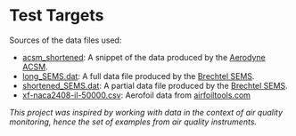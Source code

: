 # Test Targets

Sources of the data files used: 

- [acsm_shortened](acsm_shortened.csv): A snippet of the data produced by the [Aerodyne ACSM](https://www.aerodyne.com/product/aerosol-chemical-speciation-monitor/).
- [long_SEMS.dat](long_SEMS.dat): A full data file produced by the [Brechtel SEMS](https://www.brechtel.com/product/scanning-electrical-mobility-spectrometer-sems/).
- [shortened_SEMS.dat](shortened_SEMS.dat): A partial data file produced by the [Brechtel SEMS](https://www.brechtel.com/product/scanning-electrical-mobility-spectrometer-sems/).
- [xf-naca2408-il-50000.csv](xf-naca2408-il-50000.csv): Aerofoil data from [airfoiltools.com](http://airfoiltools.com/polar/csv?polar=xf-naca2408-il-50000)

*This project was inspired by working with data in the context of air quality monitoring, hence the set of examples from air quality instruments.*
